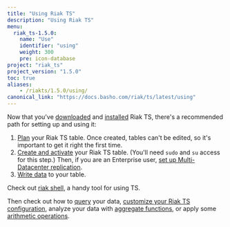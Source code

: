 ```yaml
---
title: "Using Riak TS"
description: "Using Riak TS"
menu:
  riak_ts-1.5.0:
    name: "Use"
    identifier: "using"
    weight: 300
    pre: icon-database
project: "riak_ts"
project_version: "1.5.0"
toc: true
aliases:
    - /riakts/1.5.0/using/
canonical_link: "https://docs.basho.com/riak/ts/latest/using"
---
```



[activating]: creating-activating/
[aggregate]: querying/select/aggregate-functions/
[arithmetic]: querying/select/arithmetic-operations/
[configuring]: /riak/ts/1.5.0/configuring/
[download]: /riak/ts/1.5.0/downloads/
[installing]: ../setup/installing/
[mdc]: /riak/ts/1.5.0/configuring/mdc/
[planning]: planning/
[querying]: querying/
[riakshell]: riakshell/
[writing]: writingdata/


Now that you've [downloaded][download] and [installed][installing] Riak TS, there's a recommended path for setting up and using it:

1. [Plan][planning] your Riak TS table. Once created, tables can't be edited, so it's important to get it right the first time.
2. [Create and activate][activating] your Riak TS table. (You'll need `sudo` and `su` access for this step.) Then, if you are an Enterprise user, [set up Multi-Datacenter replication][mdc].
3. [Write data][writing] to your table.

Check out [riak shell][riakshell], a handy tool for using TS.
 
Then check out how to [query][querying] your data, [customize your Riak TS configuration][configuring], analyze your data with [aggregate functions][aggregate], or apply some [arithmetic operations][arithmetic].
